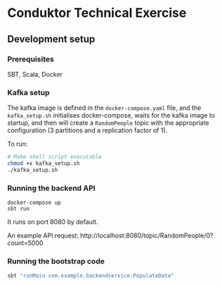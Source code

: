 # Conduktor Technical Exercise

## Development setup
### Prerequisites
SBT, Scala, Docker
### Kafka setup
The kafka image is defined in the `docker-compose.yaml` file, and the `kafka_setup.sh` initialises docker-compose,
waits for the kafka image to startup, and then will create a `RandomPeople` topic with the appropriate configuration
(3 partitions and a replication factor of 1).

To run:
```sh
# Make shell script executable
chmod +x kafka_setup.sh
./kafka_setup.sh
```

### Running the backend API
```
docker-compose up
sbt run
```

It runs on port 8080 by default.

An example API request: http://localhost:8080/topic/RandomPeople/0?count=5000
### Running the bootstrap code
```sh
sbt "runMain com.example.backendservice.PopulateData"
```